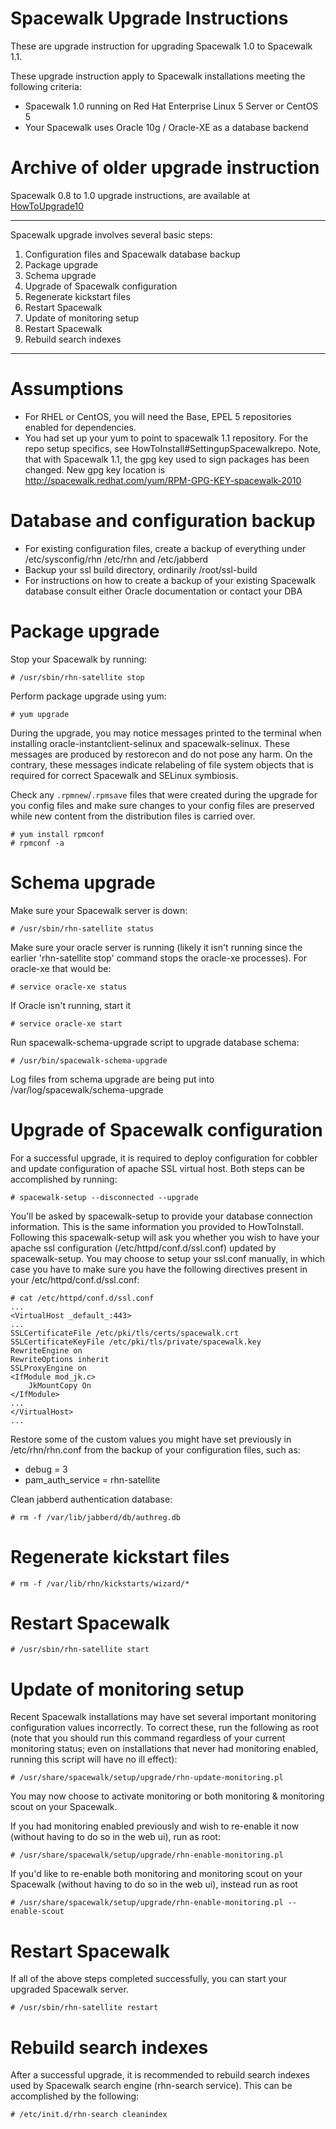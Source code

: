 # Spacewalk Upgrade Instructions



These are upgrade instruction for upgrading Spacewalk 1.0 to Spacewalk 1.1.

These upgrade instruction apply to Spacewalk installations meeting the following criteria:

  *  Spacewalk 1.0 running on Red Hat Enterprise Linux 5 Server or CentOS 5
  *  Your Spacewalk uses Oracle 10g / Oracle-XE as a database backend
# Archive of older upgrade instruction



Spacewalk 0.8 to 1.0 upgrade instructions, are available at
[HowToUpgrade10](https://fedorahosted.org/spacewalk/wiki/HowToUpgrade10)


----


Spacewalk upgrade involves several basic steps:
  1.  Configuration files and Spacewalk database backup
  2.  Package upgrade
  3.  Schema upgrade
  4.  Upgrade of Spacewalk configuration
  5.  Regenerate kickstart files
  6.  Restart Spacewalk
  7.  Update of monitoring setup
  8.  Restart Spacewalk
  9.  Rebuild search indexes

----
# Assumptions



  * For RHEL or CentOS, you will need the Base, EPEL 5 repositories enabled for dependencies.
  * You had set up your yum to point to spacewalk 1.1 repository. For the repo setup specifics, see HowToInstall#SettingupSpacewalkrepo. Note, that with Spacewalk 1.1, the gpg key
    used to sign packages has been changed. New gpg key location is http://spacewalk.redhat.com/yum/RPM-GPG-KEY-spacewalk-2010
# Database and configuration backup




  *  For existing configuration files, create a backup of everything under /etc/sysconfig/rhn /etc/rhn and /etc/jabberd
  *  Backup your ssl build directory, ordinarily /root/ssl-build
  *  For instructions on how to create a backup of your existing Spacewalk database consult either Oracle documentation or contact your DBA
# Package upgrade



Stop your Spacewalk by running:


    # /usr/sbin/rhn-satellite stop

Perform package upgrade using yum:


    # yum upgrade

During the upgrade, you may notice messages printed to the terminal when installing oracle-instantclient-selinux and spacewalk-selinux.
These messages are produced by restorecon and do not pose any harm.
On the contrary, these messages indicate relabeling of file system objects that is required for correct Spacewalk and SELinux symbiosis.

Check any `.rpmnew`/`.rpmsave` files that were created during the upgrade for you config files and make sure changes to your config files are preserved while new content from the distribution files is carried over.

    # yum install rpmconf
    # rpmconf -a
# Schema upgrade



Make sure your Spacewalk server is down:


    # /usr/sbin/rhn-satellite status

Make sure your oracle server is running (likely it isn't running since the earlier 'rhn-satellite stop' command stops the oracle-xe processes). For oracle-xe that would be:


    # service oracle-xe status

If Oracle isn't running, start it


    # service oracle-xe start
Run spacewalk-schema-upgrade script to upgrade database schema:


    # /usr/bin/spacewalk-schema-upgrade


Log files from schema upgrade are being put into /var/log/spacewalk/schema-upgrade
# Upgrade of Spacewalk configuration



For a successful upgrade, it is required to deploy configuration for cobbler and update configuration of apache SSL virtual host. Both steps can be accomplished by running:


    # spacewalk-setup --disconnected --upgrade

You'll be asked by spacewalk-setup to provide your database connection information.  This is the same information you provided to HowToInstall. Following this spacewalk-setup will ask you whether you wish to
have your apache ssl configuration (/etc/httpd/conf.d/ssl.conf) updated by spacewalk-setup. You may choose to setup your ssl.conf manually, in which
case you have to make sure you have the following directives present in your /etc/httpd/conf.d/ssl.conf:


    # cat /etc/httpd/conf.d/ssl.conf
    ...
    <VirtualHost _default_:443>
    ...
    SSLCertificateFile /etc/pki/tls/certs/spacewalk.crt
    SSLCertificateKeyFile /etc/pki/tls/private/spacewalk.key
    RewriteEngine on
    RewriteOptions inherit
    SSLProxyEngine on
    <IfModule mod_jk.c>
        JkMountCopy On
    </IfModule>
    ...
    </VirtualHost>
    ...

Restore some of the custom values you might have set previously in /etc/rhn/rhn.conf from the backup of your configuration files, such as:

  *  debug = 3
  *  pam_auth_service = rhn-satellite

Clean jabberd authentication database:


    # rm -f /var/lib/jabberd/db/authreg.db
# Regenerate kickstart files




    # rm -f /var/lib/rhn/kickstarts/wizard/*
# Restart Spacewalk
 



    # /usr/sbin/rhn-satellite start
# Update of monitoring setup



Recent Spacewalk installations may have set several important monitoring configuration values incorrectly. To correct these, run the following
as root (note that you should run this command regardless of your current monitoring status; even on installations that never had monitoring
enabled, running this script will have no ill effect):


    # /usr/share/spacewalk/setup/upgrade/rhn-update-monitoring.pl

You may now choose to activate monitoring or both monitoring & monitoring scout on your Spacewalk.

If you had monitoring enabled previously and wish to re-enable it now (without having to do so in the web ui), run as root:


    # /usr/share/spacewalk/setup/upgrade/rhn-enable-monitoring.pl

If you'd like to re-enable both monitoring and monitoring scout on your Spacewalk (without having to do so in the web ui), instead run as root


    # /usr/share/spacewalk/setup/upgrade/rhn-enable-monitoring.pl --enable-scout
# Restart Spacewalk



If all of the above steps completed successfully, you can start your upgraded Spacewalk server.


    # /usr/sbin/rhn-satellite restart
# Rebuild search indexes



After a successful upgrade, it is recommended to rebuild search indexes used by Spacewalk search engine (rhn-search service).
This can be accomplished by the following:


    # /etc/init.d/rhn-search cleanindex